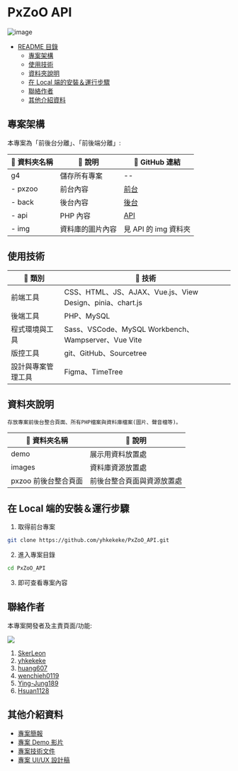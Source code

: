 PxZoO API
===

![image](https://hackmd.io/_uploads/HyMALfNpp.png)

- [README 目錄](#pxzoo-api)
  - [專案架構](#專案架構)
  - [使用技術](#使用技術)
  - [資料夾說明](#資料夾說明)
  - [在 Local 端的安裝＆運行步驟](#在-local-端的安裝運行步驟)
  - [聯絡作者](#聯絡作者)
  - [其他介紹資料](#其他介紹資料)


## 專案架構
本專案為「前後台分離」、「前後端分離」: 

| :file_folder: 資料夾名稱 | :memo: 說明 | :link: GitHub 連結  |
| -------- | -------------- | ----- |
| g4       | 儲存所有專案     | --  |
| - pxzoo  | 前台內容        | [前台](https://github.com/SkerLeon/pxzoo)  |
| - back   | 後台內容        | [後台](https://github.com/Hsuan1128/PxZoO-admin)  |
| - api    | PHP 內容       | [API](https://github.com/yhkekeke/PxZoO_API)  |
| - img    | 資料庫的圖片內容 | 見 API 的 img 資料夾  |

## 使用技術
| :pushpin: 類別 | :wrench: 技術 |
| ------------- | ------------ |
| 前端工具       | CSS、HTML、JS、AJAX、Vue.js、View Design、pinia、chart.js  |
| 後端工具 | PHP、MySQL |
| 程式環境與工具 | Sass、VSCode、MySQL Workbench、Wampserver、Vue Vite |
| 版控工具 | git、GitHub、Sourcetree |
| 設計與專案管理工具 | Figma、TimeTree |


## 資料夾說明
    存放專案前後台整合頁面、所有PHP檔案與資料庫檔案(圖片、聲音檔等)。

| :file_folder: 資料夾名稱 | :memo: 說明 |
| -------- | ------------- |
| demo     | 展示用資料放置處 |
| images     | 資料庫資源放置處 |
| pxzoo 前後台整合頁面 | 前後台整合頁面與資源放置處 |


## 在 Local 端的安裝＆運行步驟
1. 取得前台專案
```sh
git clone https://github.com/yhkekeke/PxZoO_API.git
```

2. 進入專案目錄
```sh
cd PxZoO_API
```

3. 即可查看專案內容


## 聯絡作者
本專案開發者及主責頁面/功能:  

<a href="https://github.com/yhkekeke/PxZoO_API/graphs/contributors">
  <img src="https://contrib.rocks/image?repo=yhkekeke/PxZoO_API" />
</a>  
  
  
1. [SkerLeon](https://github.com/SkerLeon)
2. [yhkekeke](https://github.com/yhkekeke)
3. [huang607](https://github.com/huang607) 
4. [wenchieh0119](https://github.com/wenchieh0119) 
5. [Ying-Jung189](https://github.com/Ying-Jung189) 
6. [Hsuan1128](https://github.com/Hsuan1128)

## 其他介紹資料
* [專案簡報](https://docs.google.com/spreadsheets/d/1d7xajKl-_hGmBGOUZ3mqe0n8COaip61Ku1Xc3MEIni4/edit#gid=1055140317&range=E5)
* [專案 Demo 影片](https://www.youtube.com/watch?v=wMNHY-WFYpA&ab_channel=%E7%B7%AF%E8%82%B2TibaMe%E5%B0%B1%E6%A5%AD%E9%A4%8A%E6%88%90%E7%8F%AD)
* [專案技術文件](https://drive.google.com/drive/folders/1dhqDJZqMZtEm1SKmbbDQ95awtH3yeofr)
* [專案 UI/UX 設計稿](https://www.figma.com/file/YCfP69MYr9OBUSBmMqePIr/%E7%B7%AF%E8%82%B2-%7C-%E5%9C%98%E9%AB%94%E5%B0%88%E9%A1%8C-6-PxZoO?type=design&node-id=515%3A9347&mode=design&t=DTzDguwhyjsUlTiD-1)
